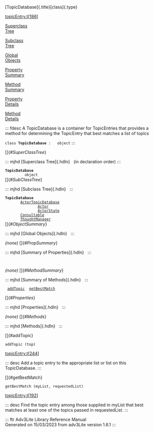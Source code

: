 [TopicDatabase]{.title}[class]{.type}

[topicEntry.t](../file/topicEntry.t.html)\[[186](../source/topicEntry.t.html#186)\]

[Superclass\
Tree](#_SuperClassTree_)

[Subclass\
Tree](#_SubClassTree_)

[Global\
Objects](#_ObjectSummary_)

[Property\
Summary](#_PropSummary_)

[Method\
Summary](#_MethodSummary_)

[Property\
Details](#_Properties_)

[Method\
Details](#_Methods_)

::: fdesc
A TopicDatabase is a container for TopicEntries that provides a method
for determining the TopicEntry that best matches a list of topics

`class `**`TopicDatabase`**` :   object`
:::

[]{#_SuperClassTree_}

::: mjhd
[Superclass Tree]{.hdln}   (in declaration order)
:::

**`TopicDatabase`**\
`         object`\
[]{#_SubClassTree_}

::: mjhd
[Subclass Tree]{.hdln}  
:::

**`TopicDatabase`**\
`         `[`ActorTopicDatabase`](../object/ActorTopicDatabase.html)\
`                 `[`Actor`](../object/Actor.html)\
`                 `[`ActorState`](../object/ActorState.html)\
`         `[`Consultable`](../object/Consultable.html)\
`         `[`ThoughtManager`](../object/ThoughtManager.html)\
[]{#_ObjectSummary_}

::: mjhd
[Global Objects]{.hdln}  
:::

*(none)* []{#_PropSummary_}

::: mjhd
[Summary of Properties]{.hdln}  
:::

` `

*(none)* []{#_MethodSummary_}

::: mjhd
[Summary of Methods]{.hdln}  
:::

` `[`addTopic`](#addTopic)`  `[`getBestMatch`](#getBestMatch)`  `

[]{#_Properties_}

::: mjhd
[Properties]{.hdln}  
:::

*(none)* []{#_Methods_}

::: mjhd
[Methods]{.hdln}  
:::

[]{#addTopic}

`addTopic (top)`

[topicEntry.t](../file/topicEntry.t.html)\[[244](../source/topicEntry.t.html#244)\]

::: desc
Add a topic entry to the appropriate list or list on this TopicDatabase.
:::

[]{#getBestMatch}

`getBestMatch (myList, requestedList)`

[topicEntry.t](../file/topicEntry.t.html)\[[192](../source/topicEntry.t.html#192)\]

::: desc
Find the topic entry among those supplied in myList that best matches at
least one of the topics passed in requestedList.
:::

::: ftr
Adv3Lite Library Reference Manual\
Generated on 15/03/2023 from adv3Lite version 1.6.1
:::
